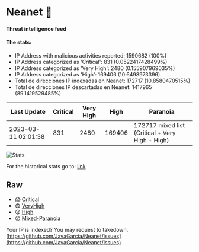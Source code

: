 # Neanet :hocho:
#### Threat intelligence feed
#### The stats:

- IP Address with malicious activities reported: 1590682 (100%)
- IP Address categorized as 'Critical':  831 (0.0522417428499%)
- IP Address categorized as 'Very High':  2480 (0.155907969035%)
- IP Address categorized as 'High':  169406 (10.6498973396)
- Total de direcciones IP indexadas en Neanet:  172717 (10.8580470515%)
- Total de direcciones IP descartadas en Neanet:  1417965 (89.1419529485%)

| Last Update | Critical | Very High | High | Paranoia |
| --- | --- | --- | --- | --- |
| 2023-03-11 02:01:38 | 831 | 2480 | 169406 | 172717 mixed list (Critical + Very High + High)|

![Stats](https://docs.google.com/spreadsheets/d/e/2PACX-1vSnaNMIXVabIpDJjufMlzH7poXnshF3mgd8Is1g9ytUEzVsP5my4Trn8f-xkoLLQ38xpL3HtmUexLo6/pubchart?oid=501124687&format=image)

For the historical stats go to: [link](/stats.csv)
## Raw
- :scream: [Critical](https://raw.githubusercontent.com/JavaGarcia/Neanet/master/blacklists/neanet_critical.txt)
- :fearful: [VeryHigh](https://raw.githubusercontent.com/JavaGarcia/Neanet/master/blacklists/neanet_veryHigh.txtt)
- :frowning: [High](https://raw.githubusercontent.com/JavaGarcia/Neanet/master/blacklists/neanet_high.txt)
- :dizzy_face: [Mixed-Paranoia](https://raw.githubusercontent.com/JavaGarcia/Neanet/master/blacklists/neanet_all.txt)


Your IP is indexed? You may request to takedown. [https://github.com/JavaGarcia/Neanet/issues](https://github.com/JavaGarcia/Neanet/issues)















































































































































































































































































































































































































































































































































































































































































































































































































































































































































































































































































































































































































































































































































































































































































































































































































































































































































































































































































































































































































































































































































































































































































































































































































































































































































































































































































































































































































































































































































































































































































































































































































































































































































































































































































































































































































































































































































































































































































































































































































































































































































































































































































































































































































































































































































































































































































































































































































































































































































































































































































































































































































































































































































































































































































































































































































































































































































































































































































































































































































































































































































































































































































































































































































































































































































































































































































































































































































































































































































































































































































































































































































































































































































































































































































































































































































































































































































































































































































































































































































































































































































































































































































































































































































































































































































































































































































































































































































































































































































































































































































































































































































































































































































































































































































































































































































































































































































































































































































































































































